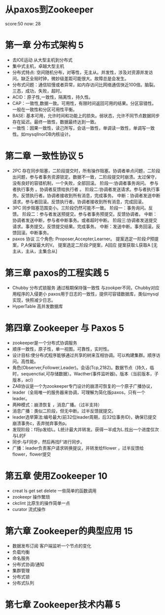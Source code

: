 # 从paxos到Zookeeper 
score:50  now: 28
# 第一章 分布式架构  5
 - 去IOE运动  从大型主机到分布式
 - 集中式主机，卓越大型主机
 - 分布式特点: 空间随机分布，对等性，无主从。并发性，涉及对资源并发访问。缺乏全局时钟，微妙级差距可能很大。故障总是会发生。
 - 分布式问题：通信较慢或者异常，如内存访问比网络通信快近100倍。脑裂。三态，成功，失败，超时。
 - ACID：原子性,一致性，隔离性，持久性。
 - CAP：一致性,数据一致。可用性，有限时间返回可用的结果。分区容错性。一般在一致性和分区可用性平衡。
 - BASE: 基本可用，允许时间和功能上的损失。弱状态，允许不同节点数据同步存在延迟。最终一致性，数据最终达到一致。
 - 一致性：因果一致性，读己所写，会话一致性，单调读一致性，单调写一致性。如mysqlInorDB内核设计。 

# 第二章 一致性协议  5
 - 2PC 存在同步阻塞，二阶段提交时，所有操作阻塞。协调者单点问题，二阶段出问题，参与者事务资源锁定。数据不一致，二阶段提交时崩溃。太过保守，没有良好的容错机制，一个失败，全部回滚。
 	阶段一:协调者事务询问。 参与者执行事务 。协调者反馈给执行者 。
 	阶段二:协调者发送请求。参与者执行事务。反馈执行者。协调者接收到所有消息，完成事务。
 	中断：协调者发送中断请求。参与者回滚。反馈执行者。协调者接收到所有消息，完成回滚。
 - 3PC 同步阻塞范围变小。三阶段仍然可能不一致。
    阶段一：事务询问。反馈。
    阶段二：参与者发送预提交。参与者事务预提交。反馈协调者。
    中断：协调者发送中断，参与者中断事务。或者超时中断。
    阶段三:协调者发送提交请求。事务提交。反馈提交结果。完成事务。
    中断：发送中断。事务回滚。反馈回滚。中断事务。
 - paxos 协议
     三个角色: Proposer,Accepter,Learner。
     提案选定一阶段:P预提案，P,A保留最大的V。
     提案选定二阶段:P提案，A回应 
     提案获取:L获取A [无主从，主从，主集合从]

# 第三章 paxos的工程实践  5
 - Chubby 分布式锁服务
 	通过租期保持强一致性
 	与zookper不同，Chubby对应用程序的入侵更小
 	paxos用于日志的一致性，提供可容错数据库，类似mysql实现，快照减少日志。
 - HyperTable 高并发数据库

# 第四章 Zookeeper 与 Paxos 5  
 - zookeeper是一个分布式协调服务
 - 顺序一致性，原子性，单一视图，可靠性，实时性。
 - 设计目标:使分布式程序能够通过共享的树来互相协调。可以构建集群。顺序访问。高性能。
 - 角色(Observer,Follower,Leader)。会话(Tcp,2182)。数据节点（持久，临时，sequenctial,可存储数据）。Wacther(事件监听器)。版本（当前版本，子版本，acl）
 - ZAB协议是一个为zookeeper专门设计的崩溃可恢复的一个原子广播协议，
 - leader（全局唯一的服务器来协调，可理解为简化版paxos，只有一个leader。 
 - 两种模式：崩溃恢复 ，消息广播。（过半支持）
 - 消息广播：类似二阶段，但无中断。过半反馈就提交。
 - leader选举算法:编号最大(前32位leader周期，后32位事务ID)，确保已提交崩溃事务c，丢弃抛弃事务p。
 - 发现阶段：f将p发给L。L统计最大并转发。获得一半成为L.找出一个进度仅次与L的F
 - 同步:与F同步，然后再找F‘进行同步。
 - 广播：leader负责客户请求转换提议，并转发给fllower ，过半反馈给flower，flower提交
  
# 第五章 使用Zookeeper 10
 - creat ls get set delete 一些简单的函数调用 
 - zookeepr 操作繁琐
 - ckclint 比原生的操作简单一点
 - curator 流式操作

# 第六章 Zookeeper的典型应用  15
 - 数据发布订阅 客户端监听一个节点的变化
 - 负载均衡
 - 命名服务
 - 分布式协调/通知
 - 集群管理
 - 分布式锁
 - 分布式队列
# 第七章 Zookeeper技术内幕  5 